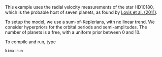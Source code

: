 This example uses the radial velocity measurements of the star HD10180, which is
the probable host of seven planets, as found by [Lovis et al.
(2011)](https://doi.org/10.1051/0004-6361/201015577).

To setup the model, we use a sum-of-Keplerians, with no linear trend. We
consider hyperpriors for the orbital periods and semi-amplitudes. The number of
planets is a free, with a uniform prior between 0 and 10.

To compile and run, type

```
kima-run
```

